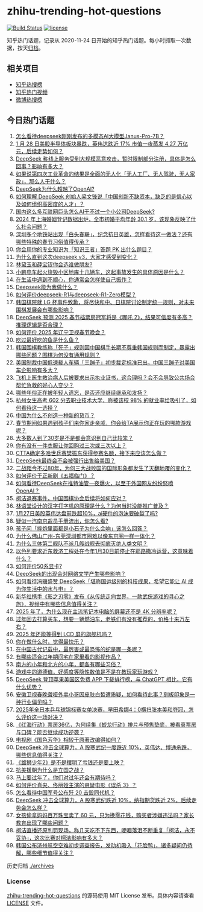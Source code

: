 # zhihu-trending-hot-questions

[![Build Status](https://github.com/justjavac/zhihu-trending-hot-questions/workflows/ci/badge.svg?branch=master)](https://github.com/justjavac/zhihu-trending-hot-questions/actions)
[![license](https://img.shields.io/github/license/justjavac/zhihu-trending-hot-questions)](https://github.com/justjavac/zhihu-trending-hot-questions/blob/master/LICENSE)

知乎热门话题，记录从 2020-11-24
日开始的知乎热门话题。每小时抓取一次数据，按天[归档](./archives)。

## 相关项目

- [知乎热搜榜](https://github.com/justjavac/zhihu-trending-top-search)
- [知乎热门视频](https://github.com/justjavac/zhihu-trending-hot-video)
- [微博热搜榜](https://github.com/justjavac/weibo-trending-hot-search)

## 今日热门话题

<!-- BEGIN -->
<!-- 最后更新时间 Tue Jan 28 2025 14:30:42 GMT+0800 (China Standard Time) -->

1. [怎么看待deepseek刚刚发布的多模态AI大模型Janus-Pro-7B？](https://www.zhihu.com/question/10723192745)
1. [1 月 28 日美股半导体板块暴跌，英伟达跌近 17% 市值一夜蒸发 4.27 万亿元，后续走势如何？](https://www.zhihu.com/question/10737601618)
1. [DeepSeek 称线上服务受到大规模恶意攻击，暂时限制部分注册，具体是怎么回事？影响有多大？](https://www.zhihu.com/question/10738460595)
1. [如果说第四次工业革命的结果是全面的无人化「无人工厂、无人驾驶，无人家政」，那么人干什么？](https://www.zhihu.com/question/646858416)
1. [DeepSeek为什么超越了OpenAI?](https://www.zhihu.com/question/10714706736)
1. [如何理解 DeepSeek 创始人梁文锋说「中国创新不缺资本，缺乏的是信心以及如何组织高密度的人才」？](https://www.zhihu.com/question/10697407514)
1. [国内这么多互联网巨头怎么AI干不过一个小公司DeepSeek?](https://www.zhihu.com/question/10664846993)
1. [2024 年上海婚姻登记数据出炉，全市初婚平均年龄 30.1 岁，该现象反映了什么社会问题？](https://www.zhihu.com/question/10592736092)
1. [深圳多个地铁站出现「白头春联」，纪念抗日英雄，怎样看待这一做法？还有哪些特殊的春节习俗值得传承？](https://www.zhihu.com/question/10592268941)
1. [你会用你的专业知识为「知识王者」答题 PK 出什么题目？](https://www.zhihu.com/question/10618460331)
1. [为什么直到这次deepseek v3，大家才感受到变化？](https://www.zhihu.com/question/10653264073)
1. [林黛玉和薛宝钗你会选谁做朋友?](https://www.zhihu.com/question/9954882717)
1. [小鹏电车起火烧毁小区地库十几辆车，这起事故发生的具体原因是什么？](https://www.zhihu.com/question/10525159802)
1. [在生活中遇到不顺心，你通常会怎样使自己振作？](https://www.zhihu.com/question/10126466806)
1. [Deepseek能为我做什么？](https://www.zhihu.com/question/9461620400)
1. [如何评价deepseek-R1与deepseek-R1-Zero模型？](https://www.zhihu.com/question/10175007563)
1. [韩国棋院就 LG 杯事件致歉，将尽快和中、日棋院讨论制定统一规则，对未来围棋发展会有哪些影响？](https://www.zhihu.com/question/10744126951)
1. [DeepSeek 预测 2025 春节档票房冠军将是《哪吒 2》，结果可信度有多高？推理逻辑是否合理？](https://www.zhihu.com/question/10685003200)
1. [如何评价 2025 年辽宁卫视春节晚会？](https://www.zhihu.com/question/10701248623)
1. [吃过最好吃的鱼是什么鱼？](https://www.zhihu.com/question/334848608)
1. [韩国围棋教练称「死子」规则因中国棋手长期不尊重韩国规则而制定，暴露出哪些问题？围棋为何没有通用规则？](https://www.zhihu.com/question/10694360662)
1. [美国制裁中国低速载人车辆「三蹦子」初步裁定标准已出，中国三蹦子对美国车企影响有多大？](https://www.zhihu.com/question/10664696998)
1. [飞机上医生救治病人后被要求出示执业证书，这合理吗？会不会导致公共场合帮忙急救的好心人变少？](https://www.zhihu.com/question/10683598634)
1. [哪些年俗正在被年轻人遗忘，是否还应继续继承和发扬？](https://www.zhihu.com/question/10083302843)
1. [杭州女生高考 602 分去职业技术大学，称被该校 98% 的就业率给吸引了，如何看待这一选择？](https://www.zhihu.com/question/662342256)
1. [中国为什么不创造一种新的货币？](https://www.zhihu.com/question/10064539206)
1. [春节期间如果遇到孩子们来你家走亲戚，你会给TA展示你正在玩的哪款游戏呢？](https://www.zhihu.com/question/10702588242)
1. [大多数人到了30岁是不是都会意识到自己比较笨？](https://www.zhihu.com/question/9428411658)
1. [你有没有一件衣服让你回购过三次或三次以上？](https://www.zhihu.com/question/645985594)
1. [CTTA确定多哈世乒赛樊振东获得参赛名额，接下来应该怎么做？](https://www.zhihu.com/question/10625559113)
1. [DeepSeek最终会不会被强行出售给美国？](https://www.zhihu.com/question/10606867681)
1. [二战距今不过80年，为何三大战败国的国际形象都发生了天翻地覆的变化？](https://www.zhihu.com/question/10304150547)
1. [如何评价于正新剧《五福临门》？](https://www.zhihu.com/question/10543590015)
1. [如何看待DeepSeek在推特油管一夜爆火，以至于外国网友纷纷怒喷OpenAI？](https://www.zhihu.com/question/10621583864)
1. [柯洁退赛事件，中国围棋协会后续将如何应对？](https://www.zhihu.com/question/10402641966)
1. [林语堂设计的汉字打字机的原理是什么？为何当时没能推广普及？](https://www.zhihu.com/question/27060526)
1. [1月27日美股英伟达盘前跌超10%，ai硬件的泡沫要破裂了吗?](https://www.zhihu.com/question/10700344033)
1. [疑似一汽南京裁员手册流出，你怎么看?](https://www.zhihu.com/question/10333647735)
1. [孩子问「摔炮里面都是小石子为什么会响」该怎么回答？](https://www.zhihu.com/question/10381552153)
1. [为什么佛山广州-东莞深圳都市圈难以像东京圈一样一体化？](https://www.zhihu.com/question/626067308)
1. [为什么三体第二舰队不派几艘战舰去彻底灭绝人类文明？](https://www.zhihu.com/question/8342504670)
1. [以色列要求近东救济工程处在今年1月30日前停止在耶路撒冷运营，这意味着什么？](https://www.zhihu.com/question/10586245415)
1. [如何评价50系显卡?](https://www.zhihu.com/question/9155824275)
1. [DeepSeek的出现会对网络文学产生哪些影响？](https://www.zhihu.com/question/10702673242)
1. [如何看待冯骥盛赞 DeepSeek「堪称国运级别的科技成果，希望它能让 AI 成为你生活中的水与电」？](https://www.zhihu.com/question/10657018877)
1. [新华社携手《影之刃零》发布《从传统走向世界，一款武侠游戏的寻心之旅》，视频中有哪些信息值得关注？](https://www.zhihu.com/question/10620006729)
1. [2025 年了，为什么现在主流笔记本电脑的屏幕还不是 4K 分辨率呢？](https://www.zhihu.com/question/9929400255)
1. [过年回去打算买车，想要一辆燃油车，老铁们有没有推荐的，价格十来万左右？](https://www.zhihu.com/question/9052564376)
1. [2025 年还能等得到 LCD 屏的旗舰机吗？](https://www.zhihu.com/question/9431408601)
1. [你在做什么时，觉得最快乐？](https://www.zhihu.com/question/660922011)
1. [在中国古代记载中，最厉害或最恐怖的蛇是哪一条呢？](https://www.zhihu.com/question/9977591017)
1. [有哪些适合过年期间宅在家里看的影视作品？](https://www.zhihu.com/question/10603716565)
1. [南方的小年和北方的小年，都各有哪些习俗？](https://www.zhihu.com/question/9767133336)
1. [游戏中的道德值，好感度等隐性数值是不是在教玩家玩游戏？](https://www.zhihu.com/question/10565193181)
1. [DeepSeek 登顶苹果美国区免费 APP 下载排行榜，与 ChatGPT 相比，它有什么优势？](https://www.zhihu.com/question/10669048245)
1. [安徽卫视春晚聋哑外卖小哥因皮肤白皙遭质疑，如何看待此事？刻板印象是一种行业偏见吗？](https://www.zhihu.com/question/10615828831)
1. [2025年全日本乒乓球锦标赛女单决赛，早田希娜4：0横扫张本美和夺冠，怎么评价这一场对决？](https://www.zhihu.com/question/10601010665)
1. [《红海行动》票房36亿，为何续集《蛟龙行动》排片与预售垫底，被看衰票房与口碑？能否继续成功逆袭？](https://www.zhihu.com/question/10393929161)
1. [电视剧《国色芳华》相较于原著改编得如何？](https://www.zhihu.com/question/8981661406)
1. [DeepSeek 冲击全球算力，A 股寒武纪一度跌近 10%，英伟达、博通杀跌，哪些信息值得关注？](https://www.zhihu.com/question/10679070766)
1. [《雄狮少年2》是不是摆明了亏钱还是要上映？](https://www.zhihu.com/question/6943151190)
1. [抗美援朝为什么是立国之战？](https://www.zhihu.com/question/633214743)
1. [马上要过年了，你们对过年还会有期待吗？](https://www.zhihu.com/question/8588071276)
1. [如何评价肖央、佟丽娅主演的悬疑电影《误杀 3》？](https://www.zhihu.com/question/8022975790)
1. [怎么看待中国军号公布歼 20 击毁同代机？](https://www.zhihu.com/question/667342670)
1. [DeepSeek 冲击全球算力，A 股寒武纪跌近 10%，纳指期货跌近 2%，后续走势会怎么样？](https://www.zhihu.com/question/10672632484)
1. [女孩偷拿妈妈百万珠宝卖了 60 元，只为换零花钱，购买者涉嫌违法吗？家长教育出现了哪些问题？](https://www.zhihu.com/question/10512557516)
1. [柯洁直播还原判罚现场，称几天吃不下东西，哽咽落泪不断重复「柯洁，永不妥协」，这次比赛对柯洁影响有多大？](https://www.zhihu.com/question/10664355691)
1. [韩国公布济州航空空难初步调查报告，发动机吸入「花脸鸭」，诸多疑问仍待解，哪些细节值得关注？](https://www.zhihu.com/question/10664942855)

<!-- END -->

历史归档 [./archives](./archives)

### License

[zhihu-trending-hot-questions](https://github.com/justjavac/zhihu-trending-hot-questions)
的源码使用 MIT License 发布。具体内容请查看 [LICENSE](./LICENSE) 文件。
